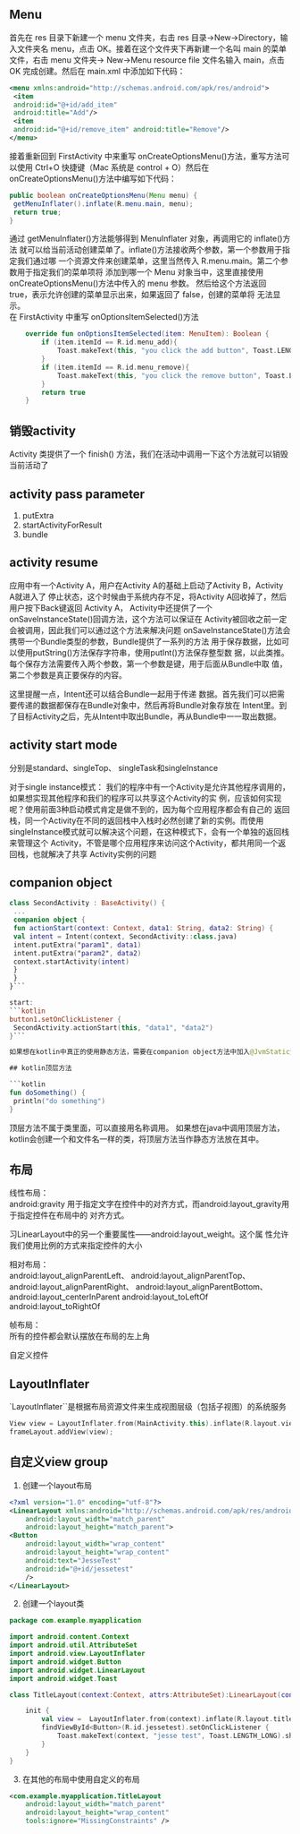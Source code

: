 ## Menu
首先在 res 目录下新建一个 menu 文件夹，右击 res 目录→New→Directory，输入文件夹名
menu，点击 OK。接着在这个文件夹下再新建一个名叫 main 的菜单文件，右击 menu 文件夹→
New→Menu resource file
文件名输入 main，点击 OK 完成创建。然后在 main.xml 中添加如下代码：

```xml
<menu xmlns:android="http://schemas.android.com/apk/res/android"> 
 <item 
 android:id="@+id/add_item" 
 android:title="Add"/> 
 <item 
 android:id="@+id/remove_item" android:title="Remove"/> 
</menu>
```
接着重新回到 FirstActivity 中来重写 onCreateOptionsMenu()方法，重写方法可以使用 Ctrl+O 快捷键（Mac 系统是 control + O）然后在 onCreateOptionsMenu()方法中编写如下代码：
```java
public boolean onCreateOptionsMenu(Menu menu) { 
 getMenuInflater().inflate(R.menu.main, menu); 
 return true; 
}  
``` 
通过 getMenuInflater()方法能够得到 MenuInflater 对象，再调用它的 inflate()方法
就可以给当前活动创建菜单了。inflate()方法接收两个参数，第一个参数用于指定我们通过哪
一个资源文件来创建菜单，这里当然传入 R.menu.main。第二个参数用于指定我们的菜单项将
添加到哪一个 Menu 对象当中，这里直接使用 onCreateOptionsMenu()方法中传入的 menu 参数。
然后给这个方法返回 true，表示允许创建的菜单显示出来，如果返回了 false，创建的菜单将
无法显示。  
在 FirstActivity 中重写 onOptionsItemSelected()方法
```Kotlin
    override fun onOptionsItemSelected(item: MenuItem): Boolean {
        if (item.itemId == R.id.menu_add){
            Toast.makeText(this, "you click the add button", Toast.LENGTH_SHORT).show()
        }
        if (item.itemId == R.id.menu_remove){
            Toast.makeText(this, "you click the remove button", Toast.LENGTH_SHORT).show()
        }
        return true
    }
```

## 销毁activity
Activity 类提供了一个 finish()
方法，我们在活动中调用一下这个方法就可以销毁当前活动了

## activity pass parameter

1. putExtra
2. startActivityForResult
3. bundle


## activity resume
应用中有一个Activity A，用户在Activity A的基础上启动了Activity B，Activity A就进入了
停止状态，这个时候由于系统内存不足，将Activity A回收掉了，然后用户按下Back键返回
Activity A，
Activity中还提供了一个onSaveInstanceState()回调方法，这个方法可以保证在
Activity被回收之前一定会被调用，因此我们可以通过这个方法来解决问题
onSaveInstanceState()方法会携带一个Bundle类型的参数，Bundle提供了一系列的方法
用于保存数据，比如可以使用putString()方法保存字符串，使用putInt()方法保存整型数
据，以此类推。每个保存方法需要传入两个参数，第一个参数是键，用于后面从Bundle中取
值，第二个参数是真正要保存的内容。

这里提醒一点，Intent还可以结合Bundle一起用于传递
数据。首先我们可以把需要传递的数据都保存在Bundle对象中，然后再将Bundle对象存放在
Intent里。到了目标Activity之后，先从Intent中取出Bundle，再从Bundle中一一取出数据。

## activity start mode

分别是standard、singleTop、
singleTask和singleInstance



对于single instance模式：
我们的程序中有一个Activity是允许其他程序调用的，如果想实现其他程序和我们的程序可以共享这个Activity的实
例，应该如何实现呢？使用前面3种启动模式肯定是做不到的，因为每个应用程序都会有自己的
返回栈，同一个Activity在不同的返回栈中入栈时必然创建了新的实例。而使用
singleInstance模式就可以解决这个问题，在这种模式下，会有一个单独的返回栈来管理这个
Activity，不管是哪个应用程序来访问这个Activity，都共用同一个返回栈，也就解决了共享
Activity实例的问题

## companion object
```kotlin
class SecondActivity : BaseActivity() {
 ...
 companion object {
 fun actionStart(context: Context, data1: String, data2: String) {
 val intent = Intent(context, SecondActivity::class.java)
 intent.putExtra("param1", data1)
 intent.putExtra("param2", data2)
 context.startActivity(intent)
 }
 }
}```

start:  
```kotlin
button1.setOnClickListener {
 SecondActivity.actionStart(this, "data1", "data2")
}```

如果想在kotlin中真正的使用静态方法，需要在companion object方法中加入@JvmStatic注解  

## kotlin顶层方法

```kotlin
fun doSomething() {
 println("do something")
}
```
顶层方法不属于类里面，可以直接用名称调用。
如果想在java中调用顶层方法，kotlin会创建一个和文件名一样的类，将顶层方法当作静态方法放在其中。  

## 布局
线性布局：  
android:gravity
用于指定文字在控件中的对齐方式，而android:layout_gravity用于指定控件在布局中的
对齐方式。

习LinearLayout中的另一个重要属性——android:layout_weight。这个属
性允许我们使用比例的方式来指定控件的大小

相对布局：  
android:layout_alignParentLeft、
android:layout_alignParentTop、android:layout_alignParentRight、
android:layout_alignParentBottom、android:layout_centerInParent
android:layout_toLeftOf
android:layout_toRightOf

帧布局：  
所有的控件都会默认摆放在布局的左上角

自定义控件


## LayoutInflater
`LayoutInflater``是根据布局资源文件来生成视图层级（包括子视图）的系统服务

```Kotlin
View view = LayoutInflater.from(MainActivity.this).inflate(R.layout.view_child, null);
frameLayout.addView(view);
```

## 自定义view group
1. 创建一个layout布局
```xml
<?xml version="1.0" encoding="utf-8"?>
<LinearLayout xmlns:android="http://schemas.android.com/apk/res/android"
    android:layout_width="match_parent"
    android:layout_height="match_parent">
<Button
    android:layout_width="wrap_content"
    android:layout_height="wrap_content"
    android:text="JesseTest"
    android:id="@+id/jessetest"
    />
</LinearLayout>
```
2. 创建一个layout类
``` Kotlin
package com.example.myapplication

import android.content.Context
import android.util.AttributeSet
import android.view.LayoutInflater
import android.widget.Button
import android.widget.LinearLayout
import android.widget.Toast

class TitleLayout(context:Context, attrs:AttributeSet):LinearLayout(context, attrs) {

    init {
        val view =  LayoutInflater.from(context).inflate(R.layout.title, this)
        findViewById<Button>(R.id.jessetest).setOnClickListener {
            Toast.makeText(context, "jesse test", Toast.LENGTH_LONG).show()
        }
    }
}
```

3. 在其他的布局中使用自定义的布局
```xml
<com.example.myapplication.TitleLayout
    android:layout_width="match_parent"
    android:layout_height="wrap_content"
    tools:ignore="MissingConstraints" />
```